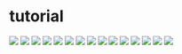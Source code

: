 # tutorial
![](./tutorial_1.png)
![](./tutorial_2.png)
![](./tutorial_3.png)
![](./tutorial_4.png)
![](./tutorial_5.png)
![](./tutorial_6.png)
![](./tutorial_7.png)
![](./tutorial_8.png)
![](./tutorial_9.png)
![](./tutorial_10.png)
![](./tutorial_11.png)
![](./tutorial_12.png)
![](./tutorial_13.png)
![](./tutorial_14.png)
![](./tutorial_15.png)
